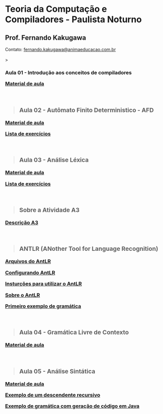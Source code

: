 # Teoria da Computação e Compiladores - Paulista Noturno
<h2>Prof. Fernando Kakugawa</h2>
Contato: <a href="mailto:fernando.kakugawa@animaeducacao.com.br">fernando.kakugawa@animaeducacao.com.br</a><br>
<br>
><h3><Strong>Aula 01 - Introdução aos conceitos de compiladores
<p><a href="https://github.com/fkakugawa/TeoriaComputacaoCompiladores/blob/main/TCC_Aula02_EstruturaCompilador.pdf">Material de aula</a></p>
<br>
  
><h3><Strong>Aula 02 - Autômato Finito Deterministico - AFD
<p><a href="https://github.com/fkakugawa/TeoriaComputacaoCompiladores/blob/main/TCC_Aula02-AF_AFD.pdf">Material de aula</a></p>
<p><a href="https://github.com/fkakugawa/TeoriaComputacaoCompiladores/blob/main/TCC_Aula02-ExerciciosAFD.pdf">Lista de exercícios</a></p>
<br>

><h3><Strong>Aula 03 - Análise Léxica

[Material de aula](https://github.com/fkakugawa/TeoriaComputacaoCompiladores/blob/main/TCC_Aula03_AnaliseLexica.pdf)

[Lista de exercícios](https://github.com/fkakugawa/TeoriaComputacaoCompiladores/blob/main/TCC_Aula03_ExercicioAL.pdf)

<br>

><h3><Strong>Sobre a Atividade A3

[Descrição A3](https://github.com/fkakugawa/TeoriaComputacaoCompiladores/blob/main/DescricaoA3.pdf)

<br>

><h3><Strong>ANTLR (ANother Tool for Language Recognition)

[Arquivos do AntLR](https://github.com/fkakugawa/TeoriaComputacaoCompiladores/blob/main/AntLR.zip)

[Configurando AntLR](https://github.com/fkakugawa/TeoriaComputacaoCompiladores/blob/main/Configurar%20AntLR.pdf)

[Insturções para utilizar o AntLR](https://github.com/fkakugawa/TeoriaComputacaoCompiladores/blob/main/Instru%C3%A7oes_AntLR.pdf)

[Sobre o AntLR](https://www.antlr.org/index.html)

[Primeiro exemplo de gramática](https://github.com/fkakugawa/TeoriaComputacaoCompiladores/tree/main/ExemploGramatica)

<br>

><h3><Strong>Aula 04 - Gramática Livre de Contexto

[Material de aula](https://github.com/fkakugawa/TeoriaComputacaoCompiladores/blob/main/TCC_Aula04-GramaticaLivreContexto.pdf)

<br>

><h3><Strong>Aula 05 - Análise Sintática

[Material de aula](https://github.com/fkakugawa/TeoriaComputacaoCompiladores/blob/main/TCC_Aula05_AnaliseSintatica.pdf)

[Exemplo de um descendente recursivo](https://github.com/fkakugawa/TeoriaComputacaoCompiladores/blob/main/DescendenteRecursivo.txt)

[Exemplo de gramática com geração de código em Java](https://github.com/fkakugawa/TeoriaComputacaoCompiladores/tree/main/ExemploAula)


